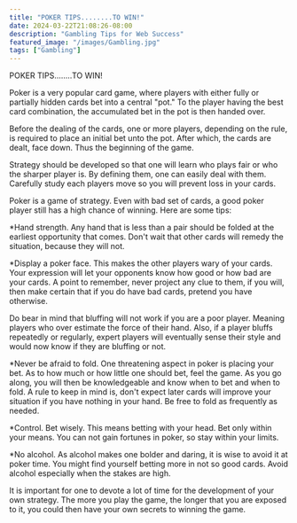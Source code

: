 ```yaml
---
title: "POKER TIPS........TO WIN!"
date: 2024-03-22T21:08:26-08:00
description: "Gambling Tips for Web Success"
featured_image: "/images/Gambling.jpg"
tags: ["Gambling"]
---
```


POKER TIPS........TO WIN!                                                                    

Poker is a very popular card game, where players with either fully or partially hidden cards bet into a central "pot."  To the player having the best card combination, the accumulated bet in the pot is then handed over.  

Before the dealing of the cards, one or more players, depending on the rule, is required to place an initial bet unto the pot. After which, the cards are dealt, face down.  Thus the beginning of the game.

Strategy should be developed so that one will learn who plays fair or who the sharper player is.  By defining them, one can easily deal with them.  Carefully study each players move so you will prevent loss in your cards.

Poker is a game of strategy.  Even with bad set of cards, a good poker player still has a high chance of winning.  Here are some tips:

*Hand strength.  Any hand that is less than a pair should be folded at the earliest opportunity that comes.  Don't wait that other cards will remedy the situation, because they will not.

*Display a poker face.  This makes the other players wary of your cards.  Your expression will let your opponents know how good or how bad are your cards.  A point to remember, never project any clue to them, if you will, then make certain that if you do have bad cards, pretend you have otherwise.

Do bear in mind that bluffing will not work if you are a poor player.  Meaning players who over estimate the force of their hand.  Also, if a player bluffs repeatedly or regularly, expert players will eventually sense their style and would now know if they are bluffing or not.

*Never be afraid to fold.  One threatening aspect in poker is placing your bet.  As to how much or how little one should bet, feel the game.  As you go along, you will then be knowledgeable and know when to bet and when to fold.  A rule to keep in mind is, don't expect later cards will improve your situation if you have nothing in your hand.  Be free to fold as frequently as needed. 

*Control.  Bet wisely.  This means betting with your head.  Bet only within your means.  You can not gain fortunes in poker, so stay within your limits.

*No alcohol.  As alcohol makes one bolder and daring, it is wise to avoid it at poker time.  You might find yourself betting more in not so good cards.  Avoid alcohol especially when the stakes are high.

It is important for one to devote a lot of time for the development of your own strategy.  The more you play the game, the longer that you are exposed to it, you could then have your own secrets to winning the game.

